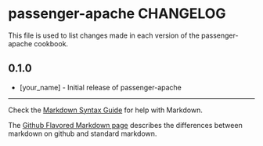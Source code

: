 passenger-apache CHANGELOG
==========================

This file is used to list changes made in each version of the passenger-apache cookbook.

0.1.0
-----
- [your_name] - Initial release of passenger-apache

- - -
Check the [Markdown Syntax Guide](http://daringfireball.net/projects/markdown/syntax) for help with Markdown.

The [Github Flavored Markdown page](http://github.github.com/github-flavored-markdown/) describes the differences between markdown on github and standard markdown.
